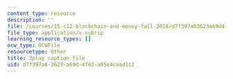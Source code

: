 ```yaml
---
content_type: resource
description: ''
file: /courses/15-s12-blockchain-and-money-fall-2018/d7f397a83623a69d4fe2a55e4caad1c2_Ycy0Dy-B1c.srt
file_type: application/x-subrip
learning_resource_types: []
ocw_type: OCWFile
resourcetype: Other
title: 3play caption file
uid: d7f397a8-3623-a69d-4fe2-a55e4caad1c2
---
```

